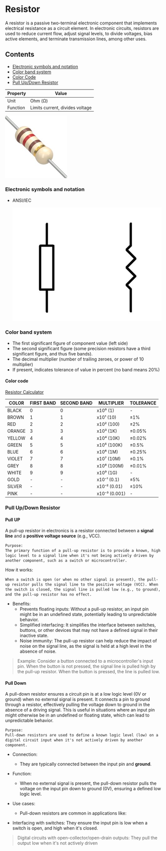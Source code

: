 # Resistor

A resistor is a passive two-terminal electronic component that implements electrical resistance as a circuit element. In electronic circuits, resistors are used to reduce current flow, adjust signal levels, to divide voltages, bias active elements, and terminate transmission lines, among other uses.

## Contents

- [Electronic symbols and notation](#electronic-symbols-and-notation)
- [Color band system](#color-band-system)
- [Color Code](#color-code)
- [Pull Up/Down Resistor](#pull-updown-resistor)

| Property       | Value                       |
|----------------|-----------------------------|
| Unit           | Ohm (Ω)                     |
| Function 	     | Limits current, divides voltage |


![4-band-resistor](/assets/img/resistor.jpg)

### Electronic symbols and notation

- ANSI/IEC

    ![resistor-symbol](/assets/img/resistor-symbol.png)

### Color band system

- The first significant figure of component value (left side)
- The second significant figure (some precision resistors have a third significant figure, and thus five bands).
- The decimal multiplier (number of trailing zeroes, or power of 10 multiplier)
- If present, indicates tolerance of value in percent (no band means 20%)

#### Color code

[Resistor Calculator](https://crysthofferattier.github.io/tools/resistor-calculator)

| COLOR  | FIRST BAND | SECOND BAND | MULTIPLIER           | TOLERANCE |
|--------|------------|-------------|-----------------------|-----------|
| BLACK  | 0          | 0           | x10⁰ (1)              | -         |
| BROWN  | 1          | 1           | x10¹ (10)             | ±1%       |
| RED    | 2          | 2           | x10² (100)            | ±2%       |
| ORANGE | 3          | 3           | x10³ (1K)             | ±0.05%    |
| YELLOW | 4          | 4           | x10⁴ (10K)            | ±0.02%    |
| GREEN  | 5          | 5           | x10⁵ (100K)           | ±0.5%     |
| BLUE   | 6          | 6           | x10⁶ (1M)             | ±0.25%    |
| VIOLET | 7          | 7           | x10⁷ (10M)            | ±0.1%     |
| GREY   | 8          | 8           | x10⁸ (100M)           | ±0.01%    |
| WHITE  | 9          | 9           | x10⁹ (1G)             | -         |
| GOLD   | -          | -           | x10⁻¹ (0.1)           | ±5%       |
| SILVER | -          | -           | x10⁻² (0.01)          | ±10%      |
| PINK   | -          | -           | x10⁻³ (0.001)         | -         |


### Pull Up/Down Resistor

#### Pull UP

A pull-up resistor in electronics is a resistor connected between a **signal line** and a **positive voltage source** (e.g., VCC). 

    Purpose:
    The primary function of a pull-up resistor is to provide a known, high logic level to a signal line when it's not being actively driven by another component, such as a switch or microcontroller. 

How it works:

    When a switch is open (or when no other signal is present), the pull-up resistor pulls the signal line to the positive voltage (VCC). When the switch is closed, the signal line is pulled low (e.g., to ground), and the pull-up resistor has no effect. 

- Benefits:
    - Prevents floating inputs: Without a pull-up resistor, an input pin might be in an undefined state, potentially leading to unpredictable behavior. 
    - Simplified interfacing: It simplifies the interface between switches, buttons, or other devices that may not have a defined signal in their inactive state. 
    - Noise immunity: The pull-up resistor can help reduce the impact of noise on the signal line, as the signal is held at a high level in the absence of noise. 

> Example: Consider a button connected to a microcontroller's input pin. When the button is not pressed, the signal line is pulled high by the pull-up resistor. When the button is pressed, the line is pulled low. 

#### Pull Down

A pull-down resistor ensures a circuit pin is at a low logic level (0V or ground) when no external signal is present. It connects a pin to ground through a resistor, effectively pulling the voltage down to ground in the absence of a driving signal. This is useful in situations where an input pin might otherwise be in an undefined or floating state, which can lead to unpredictable behavior. 

    Purpose:
    Pull-down resistors are used to define a known logic level (low) on a digital circuit input when it's not actively driven by another component. 

- Connection:
    - They are typically connected between the input pin and **ground**.

- Function:
    - When no external signal is present, the pull-down resistor pulls the voltage on the input pin down to ground (0V), ensuring a defined low logic level. 

- Use cases:
    - Pull-down resistors are common in applications like:

- Interfacing with switches: They ensure the input pin is low when a switch is open, and high when it's closed. 

> Digital circuits with open-collector/open-drain outputs: They pull the output low when it's not actively driven